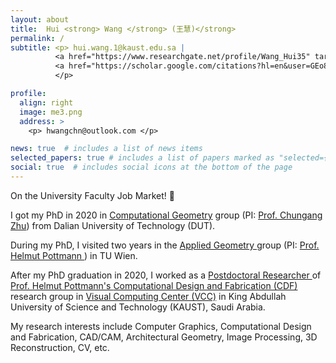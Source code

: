 ```yaml
---
layout: about
title:  Hui <strong> Wang </strong> (王慧)</strong>
permalink: /
subtitle: <p> hui.wang.1@kaust.edu.sa |
          <a href="https://www.researchgate.net/profile/Wang_Hui35" target="_blank" title="Research Gate"><i class="ai ai-researchgate"></i> Research Gate</a> |  
          <a href="https://scholar.google.com/citations?hl=en&user=GEo8ylMAAAAJ&view_op=list_works&sortby=pubdate" target="_blank" title="Google Scholar"><i class="ai ai-google-scholar"></i> Google Scholar</a>
          </p>

profile:
  align: right
  image: me3.png
  address: >
    <p> hwangchn@outlook.com </p>

news: true  # includes a list of news items
selected_papers: true # includes a list of papers marked as "selected={true}"
social: true  # includes social icons at the bottom of the page
---
```


On the University Faculty Job Market! :loudspeaker:

I got my PhD in 2020 in <a href="https://math.dlut.edu.cn/English/About_us/Institutes.htm" target="\_blank"> Computational Geometry</a> group (PI: <a href="http://faculty.dlut.edu.cn/zhu/zh_CN/index.htm" target="\_blank">Prof. Chungang Zhu</a>) from Dalian University of Technology (DUT).

During my PhD, I visited two years in the
<a href="https://www.geometrie.tuwien.ac.at/geom/ig/index.php" target="\_blank">Applied Geometry </a> group (PI: <a href="https://www.geometrie.tuwien.ac.at/geom/ig/pottmann/index.php" target="\_blank"> Prof. Helmut Pottmann </a>) in TU Wien.

After my PhD graduation in 2020, I worked as a <a href="https://cemse.kaust.edu.sa/vcc/people/person/hui-wang" target="\_blank"> Postdoctoral Researcher </a> 
of <a href="https://cemse.kaust.edu.sa/vcc/people/person/helmut-pottmann" target="\_blank"> Prof. Helmut Pottmann's </a> 
<a href="https://cemse.kaust.edu.sa/cdf" target="\_blank"> Computational Design and Fabrication (CDF) </a> 
research group in
<a href="https://cemse.kaust.edu.sa/vcc" target="\_blank">Visual Computing Center (VCC)</a>
in King Abdullah University of Science and Technology (KAUST), Saudi Arabia.

My research interests include Computer Graphics, Computational Design and Fabrication, CAD/CAM, Architectural Geometry, Image Processing, 3D Reconstruction, CV, etc.

<!-- Please check my
<a href="https://www.huiwang.me/assets/pdf/hwang-cv.pdf" target="\_blank"><b>CV</b></a> here. -->
